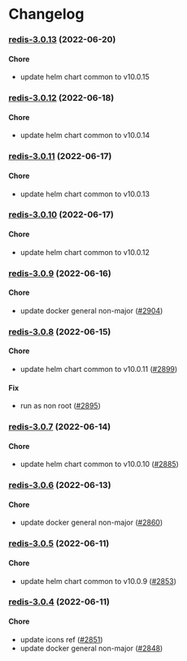 # Changelog<br>


<a name="redis-3.0.13"></a>
### [redis-3.0.13](https://github.com/truecharts/apps/compare/redis-3.0.12...redis-3.0.13) (2022-06-20)

#### Chore

* update helm chart common to v10.0.15



<a name="redis-3.0.12"></a>
### [redis-3.0.12](https://github.com/truecharts/apps/compare/redis-3.0.11...redis-3.0.12) (2022-06-18)

#### Chore

* update helm chart common to v10.0.14



<a name="redis-3.0.11"></a>
### [redis-3.0.11](https://github.com/truecharts/apps/compare/redis-3.0.10...redis-3.0.11) (2022-06-17)

#### Chore

* update helm chart common to v10.0.13



<a name="redis-3.0.10"></a>
### [redis-3.0.10](https://github.com/truecharts/apps/compare/redis-3.0.9...redis-3.0.10) (2022-06-17)

#### Chore

* update helm chart common to v10.0.12



<a name="redis-3.0.9"></a>
### [redis-3.0.9](https://github.com/truecharts/apps/compare/redis-3.0.8...redis-3.0.9) (2022-06-16)

#### Chore

* update docker general non-major ([#2904](https://github.com/truecharts/apps/issues/2904))



<a name="redis-3.0.8"></a>
### [redis-3.0.8](https://github.com/truecharts/apps/compare/redis-3.0.7...redis-3.0.8) (2022-06-15)

#### Chore

* update helm chart common to v10.0.11 ([#2899](https://github.com/truecharts/apps/issues/2899))

#### Fix

* run as non root ([#2895](https://github.com/truecharts/apps/issues/2895))



<a name="redis-3.0.7"></a>
### [redis-3.0.7](https://github.com/truecharts/apps/compare/redis-3.0.6...redis-3.0.7) (2022-06-14)

#### Chore

* update helm chart common to v10.0.10 ([#2885](https://github.com/truecharts/apps/issues/2885))



<a name="redis-3.0.6"></a>
### [redis-3.0.6](https://github.com/truecharts/apps/compare/redis-3.0.5...redis-3.0.6) (2022-06-13)

#### Chore

* update docker general non-major ([#2860](https://github.com/truecharts/apps/issues/2860))



<a name="redis-3.0.5"></a>
### [redis-3.0.5](https://github.com/truecharts/apps/compare/redis-3.0.4...redis-3.0.5) (2022-06-11)

#### Chore

* update helm chart common to v10.0.9 ([#2853](https://github.com/truecharts/apps/issues/2853))



<a name="redis-3.0.4"></a>
### [redis-3.0.4](https://github.com/truecharts/apps/compare/redis-3.0.3...redis-3.0.4) (2022-06-11)

#### Chore

* update icons ref ([#2851](https://github.com/truecharts/apps/issues/2851))
* update docker general non-major ([#2848](https://github.com/truecharts/apps/issues/2848))



<a name="redis-3.0.3"></a>
